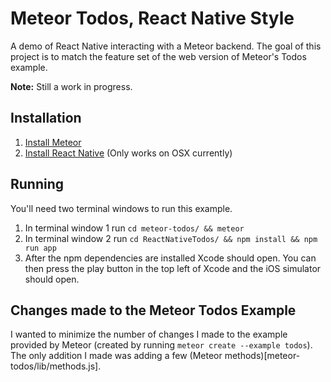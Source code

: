 # Meteor Todos, React Native Style

A demo of React Native interacting with a Meteor backend. The goal of this project is to match the feature set of the web version of Meteor's Todos example.

**Note:** Still a work in progress.

## Installation

1. [Install Meteor](https://www.meteor.com/install)
2. [Install React Native](https://facebook.github.io/react-native/docs/getting-started.html) (Only works on OSX currently)

## Running

You'll need two terminal windows to run this example.

1. In terminal window 1 run `cd meteor-todos/ && meteor`
2. In terminal window 2 run `cd ReactNativeTodos/ && npm install && npm run app`
3. After the npm dependencies are installed Xcode should open. You can then press the play button in the top left of Xcode and the iOS simulator should open.

## Changes made to the Meteor Todos Example

I wanted to minimize the number of changes I made to the example provided by Meteor (created by running `meteor create --example todos`). The only addition I made was adding a few (Meteor methods)[meteor-todos/lib/methods.js].
